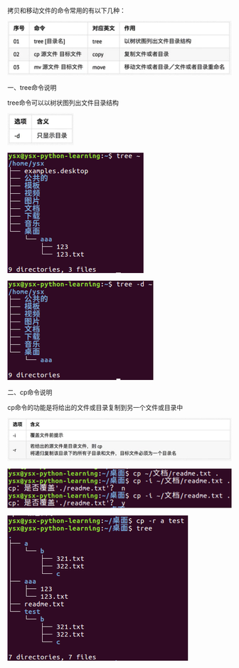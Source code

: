 拷贝和移动文件的命令常用的有以下几种：

![拷贝和移动文件常用命令](https://github.com/CrystalMathYao/Basic-Knowledge-Learning/blob/master/Linux入门基础知识/Figure/拷贝和移动文件常用命令.png)

一、tree命令说明

tree命令可以以树状图列出文件目录结构

![tree命令常用选项](https://github.com/CrystalMathYao/Basic-Knowledge-Learning/blob/master/Linux入门基础知识/Figure/tree命令常用选项.png)

![tree命令举例1](https://github.com/CrystalMathYao/Basic-Knowledge-Learning/blob/master/Linux入门基础知识/Figure/tree命令举例1.png)

![tree命令举例2](https://github.com/CrystalMathYao/Basic-Knowledge-Learning/blob/master/Linux入门基础知识/Figure/tree命令举例2.png)

二、cp命令说明

cp命令的功能是将给出的文件或目录复制到另一个文件或目录中

![cp命令常用选项](https://github.com/CrystalMathYao/Basic-Knowledge-Learning/blob/master/Linux入门基础知识/Figure/cp命令常用选项.png)

![cp命令举例1](https://github.com/CrystalMathYao/Basic-Knowledge-Learning/blob/master/Linux入门基础知识/Figure/cp命令举例1.png)

![cp命令举例2](https://github.com/CrystalMathYao/Basic-Knowledge-Learning/blob/master/Linux入门基础知识/Figure/cp命令举例2.png)
